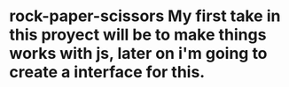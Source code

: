 # rock-paper-scissors My first take in this proyect will be to make things works with js, later on i'm going to create a interface for this.
